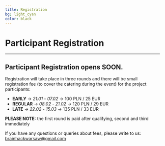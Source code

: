 ```yaml
---
title: Registration
bg: light_cyan
color: black
---
```


#  Participant Registration

---

## **Participant Registration opens SOON**.

<!--
### Registration form is available [here](https://docs.google.com/forms/d/e/1FAIpQLSddlhiyNjpdJ6s_qCEPAhR0_K2jW06Q4lktpAHW_SXzROIAXw/viewform)
-->

Registration will take place in three rounds and there will be small registration fee (to cover the catering during the event) for the project participants:
* **EARLY** -> *21.01* - *07.02* -> 100 PLN / 25 EUR
* **REGULAR** -> *08.02* - *21.02* -> 120 PLN / 29 EUR
* **LATE** -> *22.02* - *15.03* -> 135 PLN / 33 EUR

**PLEASE NOTE:** the first round is paid after qualifying, second and third immediately


If you have any questions or queries about fees, please write to us: [brainhackwarsaw@gmail.com](mailto:brainhackwarsaw@gmail.com)

<!--
### Payment details
   * **Bank account:** 
   * **IBAN**:
   * **SWIFT/BIC**:
   * **Transfer title**: 

For your convenience we prepared a list of nice and friendly hotels where you get a special Brainhack Warsaw discount:




Please send the project proposals before 1st September  2017 to the mailing address: [brainhackwarsaw@gmail.com](mailto:brainhackwarsaw@gmail.com)
-->
<!--
Registration for project participants will start in September and it will last until 1st November 2017 .

During registration, there will be small  registration fee for the project participants (to cover the catering during the event, not more than 20€)
-->

